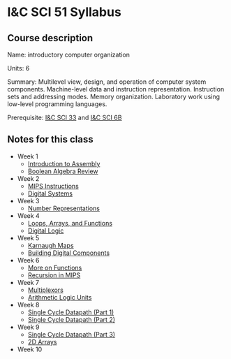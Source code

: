 # I&C SCI 51 Syllabus

## Course description

Name: introductory computer organization

Units: 6

Summary: Multilevel view, design, and operation of computer system components. Machine-level data and instruction representation. Instruction sets and addressing modes. Memory organization. Laboratory work using low-level programming languages.

Prerequisite: [I&C SCI 33](../../spring-2020/ics-33/syllabus.md) and [I&C SCI 6B](../../summer-2020/ics-6b/syllabus.md)

## Notes for this class

- Week 1
    - [Introduction to Assembly](./week1/intro-assembly.md)
    - [Boolean Algebra Review](./week1/boolean-algrebra-review.md)
- Week 2
    - [MIPS Instructions](./week2/mips-instructions.md)
    - [Digital Systems](./week2/digital-systems.md)
- Week 3
    - [Number Representations](./week3/number-representations.md)
- Week 4
    - [Loops, Arrays, and Functions](./week4/loops-arrays-functions.md)
    - [Digital Logic](./week4/digital-logic.md)
- Week 5
    - [Karnaugh Maps](week5/kmaps.md)
    - [Building Digital Components](./week5/building-components.md)
- Week 6
    - [More on Functions](./week6/more-on-functions.md)
    - [Recursion in MIPS](./week6/recursion-in-mips.md)
- Week 7
    - [Multiplexors](./week7/multiplexors.md)
    - [Arithmetic Logic Units](./week7/alus.md)
- Week 8
    - [Single Cycle Datapath (Part 1)](./week8/single-cycle-datapath-part-1.md)
    - [Single Cycle Datapath (Part 2)](./week8/single-cycle-datapath-part-2.md)
- Week 9
    - [Single Cycle Datapath (Part 3)](./week9/single-cycle-datapath-part-3.md)
    - [2D Arrays](./week9/2d-arrays.md)
- Week 10